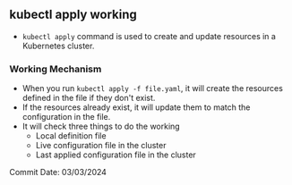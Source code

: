 ## kubectl apply working

- `kubectl apply` command is used to create and update resources in a Kubernetes cluster.

### Working Mechanism

- When you run `kubectl apply -f file.yaml`, it will create the resources defined in the file if they don't exist.
- If the resources already exist, it will update them to match the configuration in the file.
- It will check three things to do the working
    - Local definition file
    - Live configuration file in the cluster
    - Last applied configuration file in the cluster

Commit Date: 03/03/2024